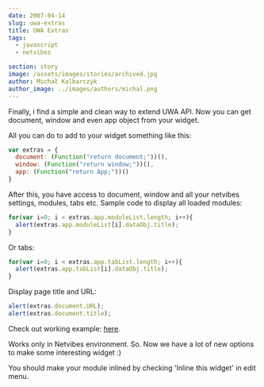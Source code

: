 ```yaml
---
date: 2007-04-14
slug: uwa-extras
title: UWA Extras
tags:
  - javascript
  - netvibes

section: story
image: /assets/images/stories/archived.jpg
author: Michał Kalbarczyk
author_image: ../images/authors/michal.png
---
```


Finally, i find a simple and clean way to extend UWA API. Now you can get document, window and even app object from your widget.

All you can do to add to your widget something like this:

```js
var extras = {
  document: (Function("return document;"))(),
  window: (Function("return window;"))(),
  app: (Function("return App;"))()
}
```

After this, you have access to document, window and all your netvibes settings, modules, tabs etc.
Sample code to display all loaded modules:

```js
for(var i=0; i < extras.app.moduleList.length; i++){
  alert(extras.app.moduleList[i].dataObj.title);
}
```

Or tabs:

```js
for(var i=0; i < extras.app.tabList.length; i++){
  alert(extras.app.tabList[i].dataObj.title);
}
```

Display page title and URL:

```js
alert(extras.document.URL);
alert(extras.document.title);
```

Check out working example: [here](http://www.netvibes.com/subscribe.php?module=UWA&moduleUrl=http%3A%2F%2Ffazibear.googlepages.com%2Fuwaextras.html).

Works only in Netvibes environment.
So. Now we have a lot of new options to make some interesting widget :)

You should make your module inlined by checking 'Inline this widget' in edit menu.
